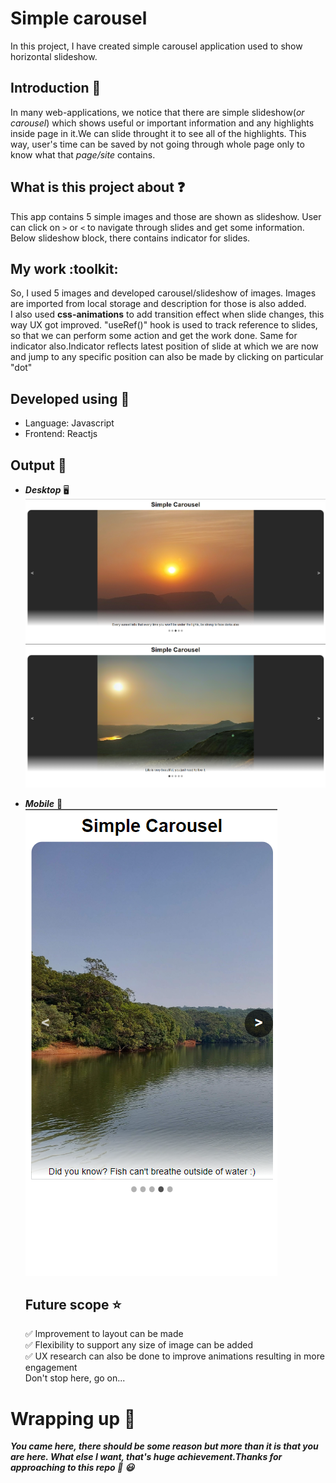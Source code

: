 # Simple carousel

In this project, I have created simple carousel application used to show horizontal slideshow.

## Introduction :book:

In many web-applications, we notice that there are simple slideshow(_or carousel_) which shows useful or important information and any highlights inside page in it.We can slide throught it to see all of the highlights. This way, user's time can be saved by not going through whole page only to know what that _page/site_ contains.

## What is this project about :question:

This app contains 5 simple images and those are shown as slideshow. User can click on `>` or `<` to navigate through slides and get some information. Below slideshow block, there contains indicator for slides.

## My work :toolkit:

So, I used 5 images and developed carousel/slideshow of images. Images are imported from local storage and description for those is also added.\
I also used **css-animations** to add transition effect when slide changes, this way UX got improved. "useRef()" hook is used to track reference to slides, so that we can perform some action and get the work done. Same for indicator also.Indicator reflects latest position of slide at which we are now and jump to any specific position can also be made by clicking on particular "dot"

## Developed using :rocket:

- Language: Javascript
- Frontend: Reactjs

## Output :baby:

- **_Desktop_** :desktop_computer:\
  ![Desktop: Slide screenshot](<./Screenshots//Desktop/Desktop(1).png>)\
  ![Desktop: Slide screenshot](<./Screenshots/Desktop/Desktop(2).png>)
- **_Mobile_** :iphone:\
  ![Mobile: Slide screenshot](./Screenshots/Mobile/Mobile.png)

  ## Future scope :star:

  :white_check_mark: Improvement to layout can be made\
  :white_check_mark: Flexibility to support any size of image can be added\
  :white_check_mark: UX research can also be done to improve animations resulting in more engagement\
  Don't stop here, go on...

# Wrapping up :scroll:

**_You came here, there should be some reason but more than it is that you are here. What else I want, that's huge achievement.Thanks for approaching to this repo :orange_heart: :smiley:_**
